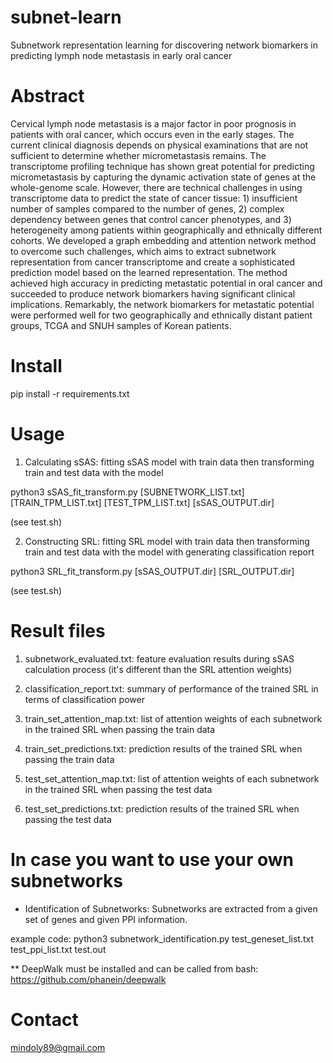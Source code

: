 # subnet-learn
Subnetwork representation learning for discovering network biomarkers in predicting lymph node metastasis in early oral cancer

# Abstract
Cervical lymph node metastasis is a major factor in poor prognosis in patients with oral cancer, which occurs even in the early stages. The current clinical diagnosis depends on physical examinations that are not sufficient to determine whether micrometastasis remains. The transcriptome profiling technique has shown great potential for predicting micrometastasis by capturing the dynamic activation state of genes at the whole-genome scale. However, there are  technical challenges in using transcriptome data to predict the state of cancer tissue: 1) insufficient number of samples compared to the number of genes, 2) complex dependency between genes that control cancer phenotypes, and 3) heterogeneity among patients within geographically and ethnically different cohorts. We developed a  graph embedding and attention network method to overcome such challenges, which aims to extract subnetwork representation from cancer transcriptome and create a sophisticated prediction model based on the learned representation. The method achieved high accuracy in predicting metastatic potential in oral cancer and succeeded to produce network biomarkers having significant clinical implications. Remarkably, the network biomarkers for metastatic potential were performed well for two geographically and ethnically distant patient groups, TCGA and SNUH samples of Korean patients.

# Install
pip install -r requirements.txt

# Usage
1) Calculating sSAS: fitting sSAS model with train data then transforming train and test data with the model

python3 sSAS_fit_transform.py [SUBNETWORK_LIST.txt] [TRAIN_TPM_LIST.txt] [TEST_TPM_LIST.txt] [sSAS_OUTPUT.dir]

(see test.sh)

2) Constructing SRL: fitting SRL model with train data then transforming train and test data with the model with generating classification report

python3 SRL_fit_transform.py [sSAS_OUTPUT.dir] [SRL_OUTPUT.dir]

(see test.sh)

# Result files
1) subnetwork_evaluated.txt: feature evaluation results during sSAS calculation process (it's different than the SRL attention weights)

2) classification_report.txt: summary of performance of the trained SRL in terms of classification power

3) train_set_attention_map.txt: list of attention weights of each subnetwork in the trained SRL when passing the train data

4) train_set_predictions.txt: prediction results of the trained SRL when passing the train data

5) test_set_attention_map.txt: list of attention weights of each subnetwork in the trained SRL when passing the test data

6) test_set_predictions.txt: prediction results of the trained SRL when passing the test data

# In case you want to use your own subnetworks

- Identification of Subnetworks: Subnetworks are extracted from a given set of genes and given PPI information.

example code: python3 subnetwork_identification.py test_geneset_list.txt test_ppi_list.txt test.out

** DeepWalk must be installed and can be called from bash: https://github.com/phanein/deepwalk



# Contact
mindoly89@gmail.com
